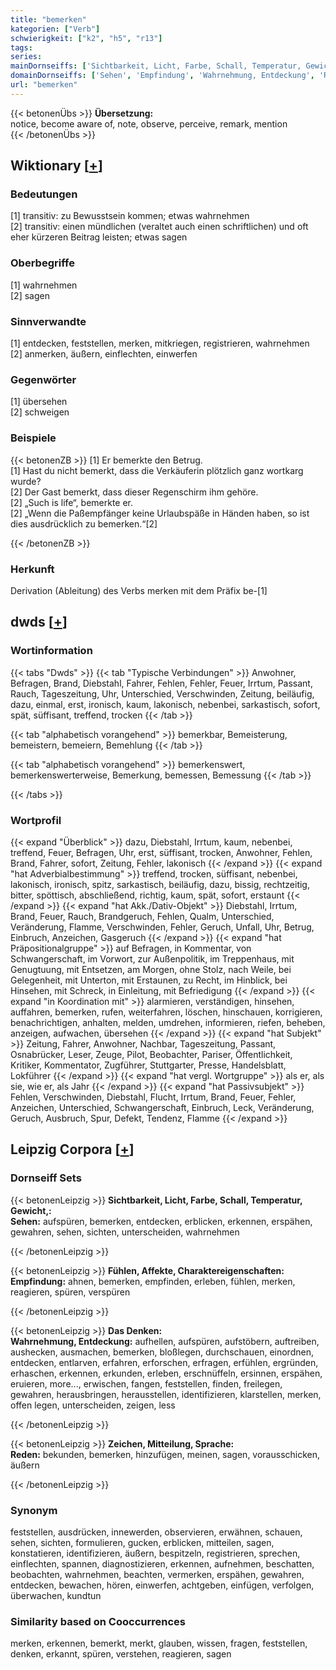 ```yaml
---
title: "bemerken"
kategorien: ["Verb"]
schwierigkeit: ["k2", "h5", "r13"]
tags:
series:
mainDornseiffs: ['Sichtbarkeit, Licht, Farbe, Schall, Temperatur, Gewicht,', 'Fühlen, Affekte, Charaktereigenschaften', 'Das Denken', 'Zeichen, Mitteilung, Sprache']
domainDornseiffs: ['Sehen', 'Empfindung', 'Wahrnehmung, Entdeckung', 'Reden']
url: "bemerken"
---
```


{{< betonenÜbs >}}
**Übersetzung:**  
notice, become aware of, note, observe, perceive, remark, mention  
{{< /betonenÜbs >}}

## Wiktionary [[+](https://de.wiktionary.org/wiki/bemerken)]

### Bedeutungen
[1] transitiv: zu Bewusstsein kommen; etwas wahrnehmen  
[2] transitiv: einen mündlichen (veraltet auch einen schriftlichen) und oft eher kürzeren Beitrag leisten; etwas sagen  

### Oberbegriffe
[1] wahrnehmen  
[2] sagen  

### Sinnverwandte
[1] entdecken, feststellen, merken, mitkriegen, registrieren, wahrnehmen  
[2] anmerken, äußern, einflechten, einwerfen  

### Gegenwörter
[1] übersehen  
[2] schweigen  

### Beispiele
{{< betonenZB >}}
[1] Er bemerkte den Betrug.  
[1] Hast du nicht bemerkt, dass die Verkäuferin plötzlich ganz wortkarg wurde?  
[2] Der Gast bemerkt, dass dieser Regenschirm ihm gehöre.  
[2] „Such is life“, bemerkte er.  
[2] „Wenn die Paßempfänger keine Urlaubspäße in Händen haben, so ist dies ausdrücklich zu bemerken.“[2]  

{{< /betonenZB >}}
### Herkunft
Derivation (Ableitung) des Verbs merken mit dem Präfix be-[1]  



## dwds [[+](https://www.dwds.de/wb/bemerken)]

### Wortinformation
{{< tabs "Dwds" >}}
{{< tab "Typische Verbindungen" >}}
Anwohner, Befragen, Brand, Diebstahl, Fahrer, Fehlen, Fehler, Feuer, Irrtum, Passant, Rauch, Tageszeitung, Uhr, Unterschied, Verschwinden, Zeitung, beiläufig, dazu, einmal, erst, ironisch, kaum, lakonisch, nebenbei, sarkastisch, sofort, spät, süffisant, treffend, trocken
{{< /tab >}}

{{< tab "alphabetisch vorangehend" >}}
bemerkbar, Bemeisterung, bemeistern, bemeiern, Bemehlung
{{< /tab >}}

{{< tab "alphabetisch vorangehend" >}}
bemerkenswert, bemerkenswerterweise, Bemerkung, bemessen, Bemessung
{{< /tab >}}

{{< /tabs >}}

### Wortprofil
{{< expand "Überblick" >}} dazu, Diebstahl, Irrtum, kaum, nebenbei, treffend, Feuer, Befragen, Uhr, erst, süffisant, trocken, Anwohner, Fehlen, Brand, Fahrer, sofort, Zeitung, Fehler, lakonisch {{< /expand >}}
{{< expand "hat Adverbialbestimmung" >}} treffend, trocken, süffisant, nebenbei, lakonisch, ironisch, spitz, sarkastisch, beiläufig, dazu, bissig, rechtzeitig, bitter, spöttisch, abschließend, richtig, kaum, spät, sofort, erstaunt {{< /expand >}}
{{< expand "hat Akk./Dativ-Objekt" >}} Diebstahl, Irrtum, Brand, Feuer, Rauch, Brandgeruch, Fehlen, Qualm, Unterschied, Veränderung, Flamme, Verschwinden, Fehler, Geruch, Unfall, Uhr, Betrug, Einbruch, Anzeichen, Gasgeruch {{< /expand >}}
{{< expand "hat Präpositionalgruppe" >}} auf Befragen, in Kommentar, von Schwangerschaft, im Vorwort, zur Außenpolitik, im Treppenhaus, mit Genugtuung, mit Entsetzen, am Morgen, ohne Stolz, nach Weile, bei Gelegenheit, mit Unterton, mit Erstaunen, zu Recht, im Hinblick, bei Hinsehen, mit Schreck, in Einleitung, mit Befriedigung {{< /expand >}}
{{< expand "in Koordination mit" >}} alarmieren, verständigen, hinsehen, auffahren, bemerken, rufen, weiterfahren, löschen, hinschauen, korrigieren, benachrichtigen, anhalten, melden, umdrehen, informieren, riefen, beheben, anzeigen, aufwachen, übersehen {{< /expand >}}
{{< expand "hat Subjekt" >}} Zeitung, Fahrer, Anwohner, Nachbar, Tageszeitung, Passant, Osnabrücker, Leser, Zeuge, Pilot, Beobachter, Pariser, Öffentlichkeit, Kritiker, Kommentator, Zugführer, Stuttgarter, Presse, Handelsblatt, Lokführer {{< /expand >}}
{{< expand "hat vergl. Wortgruppe" >}} als er, als sie, wie er, als Jahr {{< /expand >}}
{{< expand "hat Passivsubjekt" >}} Fehlen, Verschwinden, Diebstahl, Flucht, Irrtum, Brand, Feuer, Fehler, Anzeichen, Unterschied, Schwangerschaft, Einbruch, Leck, Veränderung, Geruch, Ausbruch, Spur, Defekt, Tendenz, Flamme {{< /expand >}}

## Leipzig Corpora [[+](https://corpora.uni-leipzig.de/en/res?word=bemerken&corpusId=deu_newscrawl-public_2018)]

### Dornseiff Sets
{{< betonenLeipzig >}}
**Sichtbarkeit, Licht, Farbe, Schall, Temperatur, Gewicht,:**  
**Sehen:** aufspüren, bemerken, entdecken, erblicken, erkennen, erspähen, gewahren, sehen, sichten, unterscheiden, wahrnehmen  

{{< /betonenLeipzig >}}


{{< betonenLeipzig >}}
**Fühlen, Affekte, Charaktereigenschaften:**  
**Empfindung:** ahnen, bemerken, empfinden, erleben, fühlen, merken, reagieren, spüren, verspüren  

{{< /betonenLeipzig >}}


{{< betonenLeipzig >}}
**Das Denken:**  
**Wahrnehmung, Entdeckung:** aufhellen, aufspüren, aufstöbern, auftreiben, aushecken, ausmachen, bemerken, bloßlegen, durchschauen, einordnen, entdecken, entlarven, erfahren, erforschen, erfragen, erfühlen, ergründen, erhaschen, erkennen, erkunden, erleben, erschnüffeln, ersinnen, erspähen, eruieren, more..., erwischen, fangen, feststellen, finden, freilegen, gewahren, herausbringen, herausstellen, identifizieren, klarstellen, merken, offen legen, unterscheiden, zeigen, less  

{{< /betonenLeipzig >}}


{{< betonenLeipzig >}}
**Zeichen, Mitteilung, Sprache:**  
**Reden:** bekunden, bemerken, hinzufügen, meinen, sagen, vorausschicken, äußern  

{{< /betonenLeipzig >}}

### Synonym
feststellen, ausdrücken, innewerden, observieren, erwähnen, schauen, sehen, sichten, formulieren, gucken, erblicken, mitteilen, sagen, konstatieren, identifizieren, äußern, bespitzeln, registrieren, sprechen, einflechten, spannen, diagnostizieren, erkennen, aufnehmen, beschatten, beobachten, wahrnehmen, beachten, vermerken, erspähen, gewahren, entdecken, bewachen, hören, einwerfen, achtgeben, einfügen, verfolgen, überwachen, kundtun


### Similarity based on Cooccurrences
merken, erkennen, bemerkt, merkt, glauben, wissen, fragen, feststellen, denken, erkannt, spüren, verstehen, reagieren, sagen

